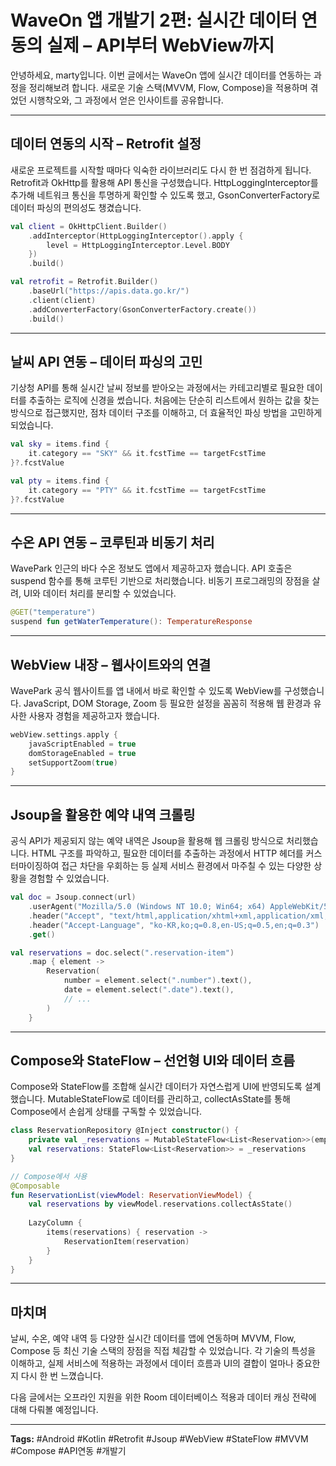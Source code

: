 # WaveOn 앱 개발기 2편: 실시간 데이터 연동의 실제 – API부터 WebView까지

안녕하세요, marty입니다.
이번 글에서는 WaveOn 앱에 실시간 데이터를 연동하는 과정을 정리해보려 합니다.
새로운 기술 스택(MVVM, Flow, Compose)을 적용하며 겪었던 시행착오와, 그 과정에서 얻은 인사이트를 공유합니다.

---

## 데이터 연동의 시작 – Retrofit 설정

새로운 프로젝트를 시작할 때마다 익숙한 라이브러리도 다시 한 번 점검하게 됩니다.
Retrofit과 OkHttp를 활용해 API 통신을 구성했습니다.
HttpLoggingInterceptor를 추가해 네트워크 통신을 투명하게 확인할 수 있도록 했고,
GsonConverterFactory로 데이터 파싱의 편의성도 챙겼습니다.

```kotlin
val client = OkHttpClient.Builder()
    .addInterceptor(HttpLoggingInterceptor().apply {
        level = HttpLoggingInterceptor.Level.BODY
    })
    .build()

val retrofit = Retrofit.Builder()
    .baseUrl("https://apis.data.go.kr/")
    .client(client)
    .addConverterFactory(GsonConverterFactory.create())
    .build()
```

---

## 날씨 API 연동 – 데이터 파싱의 고민

기상청 API를 통해 실시간 날씨 정보를 받아오는 과정에서는
카테고리별로 필요한 데이터를 추출하는 로직에 신경을 썼습니다.
처음에는 단순히 리스트에서 원하는 값을 찾는 방식으로 접근했지만,
점차 데이터 구조를 이해하고, 더 효율적인 파싱 방법을 고민하게 되었습니다.

```kotlin
val sky = items.find { 
    it.category == "SKY" && it.fcstTime == targetFcstTime 
}?.fcstValue

val pty = items.find { 
    it.category == "PTY" && it.fcstTime == targetFcstTime 
}?.fcstValue
```

---

## 수온 API 연동 – 코루틴과 비동기 처리

WavePark 인근의 바다 수온 정보도 앱에서 제공하고자 했습니다.
API 호출은 suspend 함수를 통해 코루틴 기반으로 처리했습니다.
비동기 프로그래밍의 장점을 살려, UI와 데이터 처리를 분리할 수 있었습니다.

```kotlin
@GET("temperature")
suspend fun getWaterTemperature(): TemperatureResponse
```

---

## WebView 내장 – 웹사이트와의 연결

WavePark 공식 웹사이트를 앱 내에서 바로 확인할 수 있도록 WebView를 구성했습니다.
JavaScript, DOM Storage, Zoom 등 필요한 설정을 꼼꼼히 적용해
웹 환경과 유사한 사용자 경험을 제공하고자 했습니다.

```kotlin
webView.settings.apply {
    javaScriptEnabled = true
    domStorageEnabled = true
    setSupportZoom(true)
}
```

---

## Jsoup을 활용한 예약 내역 크롤링

공식 API가 제공되지 않는 예약 내역은 Jsoup을 활용해 웹 크롤링 방식으로 처리했습니다.
HTML 구조를 파악하고, 필요한 데이터를 추출하는 과정에서
HTTP 헤더를 커스터마이징하여 접근 차단을 우회하는 등
실제 서비스 환경에서 마주칠 수 있는 다양한 상황을 경험할 수 있었습니다.

```kotlin
val doc = Jsoup.connect(url)
    .userAgent("Mozilla/5.0 (Windows NT 10.0; Win64; x64) AppleWebKit/537.36")
    .header("Accept", "text/html,application/xhtml+xml,application/xml;q=0.9,*/*;q=0.8")
    .header("Accept-Language", "ko-KR,ko;q=0.8,en-US;q=0.5,en;q=0.3")
    .get()

val reservations = doc.select(".reservation-item")
    .map { element ->
        Reservation(
            number = element.select(".number").text(),
            date = element.select(".date").text(),
            // ...
        )
    }
```

---

## Compose와 StateFlow – 선언형 UI와 데이터 흐름

Compose와 StateFlow를 조합해
실시간 데이터가 자연스럽게 UI에 반영되도록 설계했습니다.
MutableStateFlow로 데이터를 관리하고,
collectAsState를 통해 Compose에서 손쉽게 상태를 구독할 수 있었습니다.

```kotlin
class ReservationRepository @Inject constructor() {
    private val _reservations = MutableStateFlow<List<Reservation>>(emptyList())
    val reservations: StateFlow<List<Reservation>> = _reservations
}

// Compose에서 사용
@Composable
fun ReservationList(viewModel: ReservationViewModel) {
    val reservations by viewModel.reservations.collectAsState()
    
    LazyColumn {
        items(reservations) { reservation ->
            ReservationItem(reservation)
        }
    }
}
```

---

## 마치며

날씨, 수온, 예약 내역 등 다양한 실시간 데이터를 앱에 연동하며
MVVM, Flow, Compose 등 최신 기술 스택의 장점을 직접 체감할 수 있었습니다.
각 기술의 특성을 이해하고, 실제 서비스에 적용하는 과정에서
데이터 흐름과 UI의 결합이 얼마나 중요한지 다시 한 번 느꼈습니다.

다음 글에서는 오프라인 지원을 위한 Room 데이터베이스 적용과
데이터 캐싱 전략에 대해 다뤄볼 예정입니다.

---

**Tags:** #Android #Kotlin #Retrofit #Jsoup #WebView #StateFlow #MVVM #Compose #API연동 #개발기 